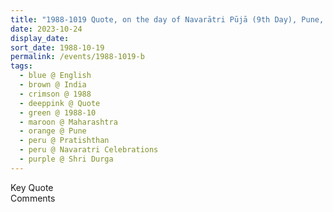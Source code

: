 ```yaml
---
title: "1988-1019 Quote, on the day of Navarātri Pūjā (9th Day), Pune, Maharashtra, India from Divine Cool Breeze (India), Volume XV, Issues 11-12 (2003 November-December), Page 21"
date: 2023-10-24
display_date: 
sort_date: 1988-10-19
permalink: /events/1988-1019-b
tags:
  - blue @ English
  - brown @ India
  - crimson @ 1988
  - deeppink @ Quote
  - green @ 1988-10
  - maroon @ Maharashtra
  - orange @ Pune
  - peru @ Pratishthan
  - peru @ Navaratri Celebrations
  - purple @ Shri Durga
---
```


<wave-list>
  <list-title color="green" width="75">Key Quote</list-title>
  <list-item color="BlanchedAlmond"  width="200"></list-item>
  <list-item color="Lavender"></list-item>
  <list-item color="BlanchedAlmond"></list-item>
</wave-list>

<br>

<wave-list>
  <list-title color="green" width="75">Comments</list-title>
  <list-item color="BlanchedAlmond"  width="200"></list-item>
  <list-item color="Lavender"></list-item>
  <list-item color="BlanchedAlmond"></list-item>
</wave-list>